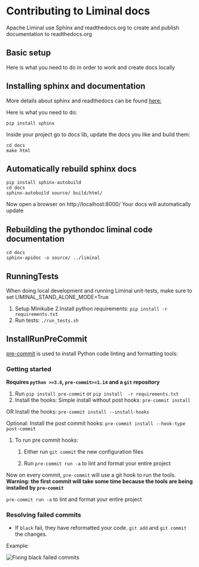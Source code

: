 <!--
Licensed to the Apache Software Foundation (ASF) under one
or more contributor license agreements.  See the NOTICE file
distributed with this work for additional information
regarding copyright ownership.  The ASF licenses this file
to you under the Apache License, Version 2.0 (the
"License"); you may not use this file except in compliance
with the License.  You may obtain a copy of the License at

  http://www.apache.org/licenses/LICENSE-2.0

Unless required by applicable law or agreed to in writing,
software distributed under the License is distributed on an
"AS IS" BASIS, WITHOUT WARRANTIES OR CONDITIONS OF ANY
KIND, either express or implied.  See the License for the
specific language governing permissions and limitations
under the License.
-->

# Contributing to Liminal docs

Apache Liminal use Sphinx and readthedocs.org to create and publish documentation to readthedocs.org

## Basic setup
Here is what you need to do in order to work and create docs locally

## Installing sphinx and documentation

More details  about sphinx and readthedocs can be found [here:](https://docs.readthedocs.io/en/stable/intro/getting-started-with-sphinx.html)

Here is what you need to do:
```
pip install sphinx
```
Inside your project go to docs lib, update the docs you like and build them:
```
cd docs
make html
```

## Automatically rebuild sphinx docs
```
pip install sphinx-autobuild
cd docs
sphinx-autobuild source/ build/html/
```
Now open a browser on
http://localhost:8000/
Your docs will automatically update

## Rebuilding the pythondoc liminal code documentation

```
cd docs
sphinx-apidoc -o source/ ../liminal
```

## RunningTests

When doing local development and running Liminal unit-tests, make sure to set LIMINAL_STAND_ALONE_MODE=True

1. Setup Minikube
2.Install python requirements: `pip install -r requirements.txt`
3. Run tests: `./run_tests.sh`

## InstallRunPreCommit

[pre-commit](https://pre-commit.com/) is used to install Python code linting and formatting tools:

### Getting started

**Requires `python >=3.6`, `pre-commit>=1.14` and a `git` repository**

1. Run `pip install pre-commit` or `pip install  -r requirements.txt`
2. Install the hooks:
  Simple install without post hooks: `pre-commit install`

  OR
  Install the hooks: `pre-commit install --install-hooks`

  Optional:
  Install the post commit hooks: `pre-commit install --hook-type post-commit`

1. To run pre commit hooks:
   1. Either run `git commit` the new configuration files

   1. Run `pre-commit run -a` to lint and format your entire project

Now on every commit, `pre-commit` will use a git hook to run the tools.
**Warning: the first commit will take some time because the tools are being installed by
`pre-commit`**

`pre-commit run -a` to lint and format your entire project

### Resolving failed commits

* If `black` fail, they have reformatted your code. `git add` and `git commit` the changes.

Example:

![Fixing black failed commits](https://user-images.githubusercontent.com/16241795/146011210-7bc11b24-2033-43f7-8150-5ece4fe7bfea.png)
